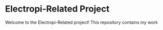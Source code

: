 # Electropi-Related Project

Welcome to the Electropi-Related project! This repository contains my work
